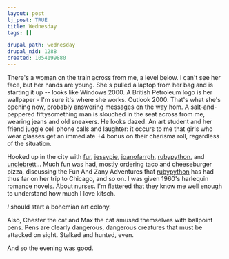 ```yaml
--- 
layout: post
lj_post: TRUE
title: Wednesday
tags: []

drupal_path: wednesday
drupal_nid: 1288
created: 1054199880
---
```

There's a woman on the train across from me, a level below. I can't see her face, but her hands are young. She's pulled a laptop from her bag and is starting it up -- looks like Windows 2000. A British Petroleum logo is her wallpaper - I'm sure it's where she works. Outlook 2000. That's what she's opening now, probably answering messages on the way hom. A salt-and-peppered fiftysomething man is slouched in the seat across from me, wearing jeans and old sneakers. He looks dazed. An art student and her friend juggle cell phone calls and laughter: it occurs to me that girls who wear glasses get an immediate +4 bonus on their charisma roll, regardless of the situation.

Hooked up in the city with <a href="http://fur.livejournal.com">fur</a>, <a href="http://jessypie.livejournal.com">jessypie</a>, <a href="http://joanofarrgh.livejournal.com">joanofarrgh</a>, <a href="http://rubypython.livejournal.com">rubypython</a>, and <a href="http://unclebrett.livejournal.com">unclebrett</a>... Much fun was had, mostly ordering taco and cheeseburger pizza, discussing the Fun And Zany Adventures that <a href="http://rubypython.livejournal.com">rubypython</a> has had thus far on her trip to Chicago, and so on. I was given 1960's harlequin romance novels. About nurses. I'm flattered that they know me well enough to understand how much I love kitsch.

<i>I</i> should start a bohemian art colony.

Also, Chester the cat and Max the cat amused themselves with ballpoint pens. Pens are clearly dangerous, dangerous creatures that must be attacked on sight. Stalked and hunted, even.

And so the evening was good.

<!--break-->

<a href="http://www.lostbrain.com/features/brandon/religion/religion4.html" target="_blank"><img src="http://www.lostbrain.com/features/brandon/religion/unitariasm.jpg" alt="" align="bottom"></a>
